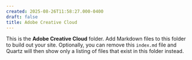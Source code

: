```yaml
---
created: 2025-08-26T11:58:27.000-0400
draft: false
title: Adobe Creative Cloud
---
```


This is the **Adobe Creative Cloud** folder. Add Markdown files to this folder to build out your site. Optionally, you can remove this `index.md` file and Quartz will then show only a listing of files that exist in this folder instead.